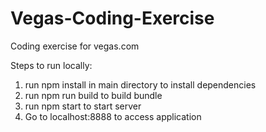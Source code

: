 # Vegas-Coding-Exercise
Coding exercise for vegas.com

Steps to run locally:

1. run npm install in main directory to install dependencies
2. run npm run build to build bundle
3. run npm start to start server
4. Go to localhost:8888 to access application
